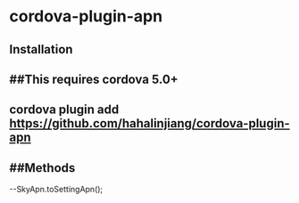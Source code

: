 # cordova-plugin-apn
## Installation

##This requires cordova 5.0+
--
cordova plugin add https://github.com/hahalinjiang/cordova-plugin-apn
--
##Methods
-------
--SkyApn.toSettingApn();
